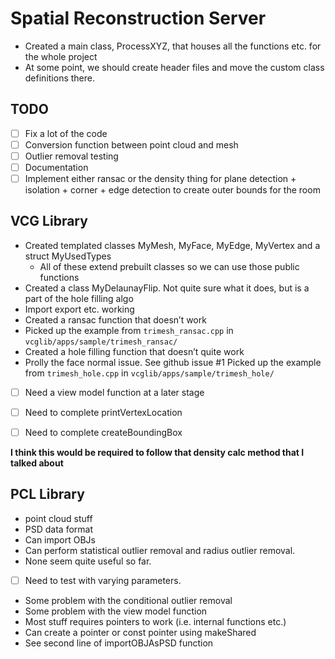 # Spatial Reconstruction Server


- Created a main class, ProcessXYZ, that houses all the functions etc. for the whole project
- At some point, we should create header files and move the custom class definitions there.

## TODO
- [ ] Fix a lot of the code
- [ ] Conversion function between point cloud and mesh
- [ ] Outlier removal testing
- [ ] Documentation
- [ ] Implement either ransac or the density thing for plane detection + isolation + corner + edge detection to create outer bounds for the room

## VCG Library
- Created templated classes MyMesh, MyFace, MyEdge, MyVertex and a struct MyUsedTypes
    - All of these extend prebuilt classes so we can use those public functions
- Created a class MyDelaunayFlip. Not quite sure what it does, but is a part of the hole filling algo
- Import export etc. working
- Created a ransac function that doesn’t work
- Picked up the example from `trimesh_ransac.cpp` in `vcglib/apps/sample/trimesh_ransac/`
- Created a hole filling function that doesn’t quite work
- Prolly the face normal issue. See github issue #1
Picked up the example from `trimesh_hole.cpp` in `vcglib/apps/sample/trimesh_hole/`

- [ ] Need a view model function at a later stage

- [ ] Need to complete printVertexLocation

- [ ] Need to complete createBoundingBox

**I think this would be required to follow that density calc method that I talked about**

## PCL Library
- point cloud stuff
- PSD data format
- Can import OBJs
- Can perform statistical outlier removal and radius outlier removal. 
- None seem quite useful so far. 
- [ ] Need to test with varying parameters.
- Some problem with the conditional outlier removal
- Some problem with the view model function
- Most stuff requires pointers to work (i.e. internal functions etc.)
- Can create a pointer or const pointer using makeShared
- See second line of importOBJAsPSD function

